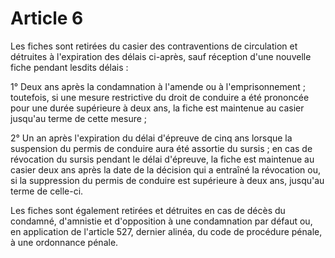 # Article 6

Les fiches sont retirées du casier des contraventions de circulation et détruites à l'expiration des délais ci-après, sauf réception d'une nouvelle fiche pendant lesdits délais :

1° Deux ans après la condamnation à l'amende ou à l'emprisonnement ; toutefois, si une mesure restrictive du droit de conduire a été prononcée pour une durée supérieure à deux ans, la fiche est maintenue au casier jusqu'au terme de cette mesure ;

2° Un an après l'expiration du délai d'épreuve de cinq ans lorsque la suspension du permis de conduire aura été assortie du sursis ; en cas de révocation du sursis pendant le délai d'épreuve, la fiche est maintenue au casier deux ans après la date de la décision qui a entraîné la révocation ou, si la suppression du permis de conduire est supérieure à deux ans, jusqu'au terme de celle-ci.

Les fiches sont également retirées et détruites en cas de décès du condamné, d'amnistie et d'opposition à une condamnation par défaut ou, en application de l'article 527, dernier alinéa, du code de procédure pénale, à une ordonnance pénale.
